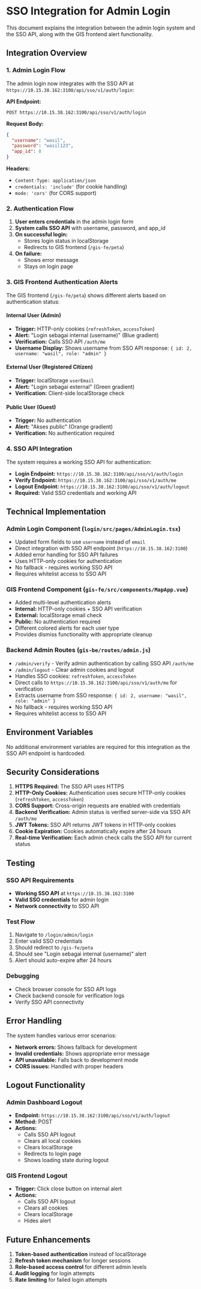 # SSO Integration for Admin Login

This document explains the integration between the admin login system and the SSO API, along with the GIS frontend alert functionality.

## Integration Overview

### 1. Admin Login Flow

The admin login now integrates with the SSO API at `https://10.15.38.162:3100/api/sso/v1/auth/login`:

**API Endpoint:**
```
POST https://10.15.38.162:3100/api/sso/v1/auth/login
```

**Request Body:**
```json
{
  "username": "wasil",
  "password": "wasil123",
  "app_id": 8
}
```

**Headers:**
- `Content-Type: application/json`
- `credentials: 'include'` (for cookie handling)
- `mode: 'cors'` (for CORS support)

### 2. Authentication Flow

1. **User enters credentials** in the admin login form
2. **System calls SSO API** with username, password, and app_id
3. **On successful login:**
   - Stores login status in localStorage
   - Redirects to GIS frontend (`/gis-fe/peta`)
4. **On failure:**
   - Shows error message
   - Stays on login page

### 3. GIS Frontend Authentication Alerts

The GIS frontend (`/gis-fe/peta`) shows different alerts based on authentication status:

#### Internal User (Admin)
- **Trigger:** HTTP-only cookies (`refreshToken`, `accessToken`)
- **Alert:** "Login sebagai internal (username)" (Blue gradient)
- **Verification:** Calls SSO API `/auth/me`
- **Username Display:** Shows username from SSO API response: `{ id: 2, username: "wasil", role: "admin" }`

#### External User (Registered Citizen)
- **Trigger:** localStorage `userEmail`
- **Alert:** "Login sebagai external" (Green gradient)
- **Verification:** Client-side localStorage check

#### Public User (Guest)
- **Trigger:** No authentication
- **Alert:** "Akses public" (Orange gradient)
- **Verification:** No authentication required

### 4. SSO API Integration

The system requires a working SSO API for authentication:

- **Login Endpoint:** `https://10.15.38.162:3100/api/sso/v1/auth/login`
- **Verify Endpoint:** `https://10.15.38.162:3100/api/sso/v1/auth/me`
- **Logout Endpoint:** `https://10.15.38.162:3100/api/sso/v1/auth/logout`
- **Required:** Valid SSO credentials and working API

## Technical Implementation

### Admin Login Component (`login/src/pages/AdminLogin.tsx`)

- Updated form fields to use `username` instead of `email`
- Direct integration with SSO API endpoint (`https://10.15.38.162:3100`)
- Added error handling for SSO API failures
- Uses HTTP-only cookies for authentication
- No fallback - requires working SSO API
- Requires whitelist access to SSO API

### GIS Frontend Component (`gis-fe/src/components/MapApp.vue`)

- Added multi-level authentication alerts
- **Internal:** HTTP-only cookies + SSO API verification
- **External:** localStorage email check
- **Public:** No authentication required
- Different colored alerts for each user type
- Provides dismiss functionality with appropriate cleanup

### Backend Admin Routes (`gis-be/routes/admin.js`)

- `/admin/verify` - Verify admin authentication by calling SSO API `/auth/me`
- `/admin/logout` - Clear admin cookies and logout
- Handles SSO cookies: `refreshToken`, `accessToken`
- Direct calls to `https://10.15.38.162:3100/api/sso/v1/auth/me` for verification
- Extracts username from SSO response: `{ id: 2, username: "wasil", role: "admin" }`
- No fallback - requires working SSO API
- Requires whitelist access to SSO API

## Environment Variables

No additional environment variables are required for this integration as the SSO API endpoint is hardcoded.

## Security Considerations

1. **HTTPS Required:** The SSO API uses HTTPS
2. **HTTP-Only Cookies:** Authentication uses secure HTTP-only cookies (`refreshToken`, `accessToken`)
3. **CORS Support:** Cross-origin requests are enabled with credentials
4. **Backend Verification:** Admin status is verified server-side via SSO API `/auth/me`
5. **JWT Tokens:** SSO API returns JWT tokens in HTTP-only cookies
6. **Cookie Expiration:** Cookies automatically expire after 24 hours
7. **Real-time Verification:** Each admin check calls the SSO API for current status

## Testing

### SSO API Requirements
- **Working SSO API** at `https://10.15.38.162:3100`
- **Valid SSO credentials** for admin login
- **Network connectivity** to SSO API

### Test Flow
1. Navigate to `/login/admin/login`
2. Enter valid SSO credentials
3. Should redirect to `/gis-fe/peta`
4. Should see "Login sebagai internal (username)" alert
5. Alert should auto-expire after 24 hours

### Debugging
- Check browser console for SSO API logs
- Check backend console for verification logs
- Verify SSO API connectivity

## Error Handling

The system handles various error scenarios:

- **Network errors:** Shows fallback for development
- **Invalid credentials:** Shows appropriate error message
- **API unavailable:** Falls back to development mode
- **CORS issues:** Handled with proper headers

## Logout Functionality

### Admin Dashboard Logout
- **Endpoint:** `https://10.15.38.162:3100/api/sso/v1/auth/logout`
- **Method:** POST
- **Actions:**
  - Calls SSO API logout
  - Clears all local cookies
  - Clears localStorage
  - Redirects to login page
  - Shows loading state during logout

### GIS Frontend Logout
- **Trigger:** Click close button on internal alert
- **Actions:**
  - Calls SSO API logout
  - Clears all cookies
  - Clears localStorage
  - Hides alert

## Future Enhancements

1. **Token-based authentication** instead of localStorage
2. **Refresh token mechanism** for longer sessions
3. **Role-based access control** for different admin levels
4. **Audit logging** for login attempts
5. **Rate limiting** for failed login attempts 